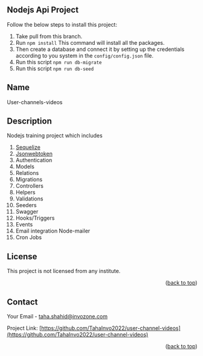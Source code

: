 
<!-- GETTING STARTED -->
## Nodejs Api Project

Follow the below steps to install this project:

1. Take pull from this branch.
2. Run ``` npm install ```  This command will install all the packages.
3. Then create a database and connect it by setting up the credentials according to you system in the ``` config/config.json ``` file.
4. Run this script ``` npm run db-migrate ```
5. Run this script ``` npm run db-seed ```


<!-- Name -->
## Name

User-channels-videos

## Description

Nodejs training project which includes

1.  [Sequelize](https://sequelize.org/)
2.  [Jsonwebtoken](https://www.npmjs.com/package/jsonwebtoken)
3.  Authentication 
4.  Models
5.  Relations
6.  Migrations
7.  Controllers
8.  Helpers
9.  Validations
10. Seeders
11. Swagger
12. Hooks/Triggers
13. Events
14. Email integration Node-mailer
15. Cron Jobs

<!-- LICENSE -->
## License

This project is not licensed from any institute.

<p align="right">(<a href="#top">back to top</a>)</p>

<!-- CONTACT -->
## Contact

Your Email - taha.shahid@invozone.com

Project Link: [https://github.com/TahaInvo2022/user-channel-videos](https://github.com/TahaInvo2022/user-channel-videos)

<p align="right">(<a href="#top">back to top</a>)</p>

